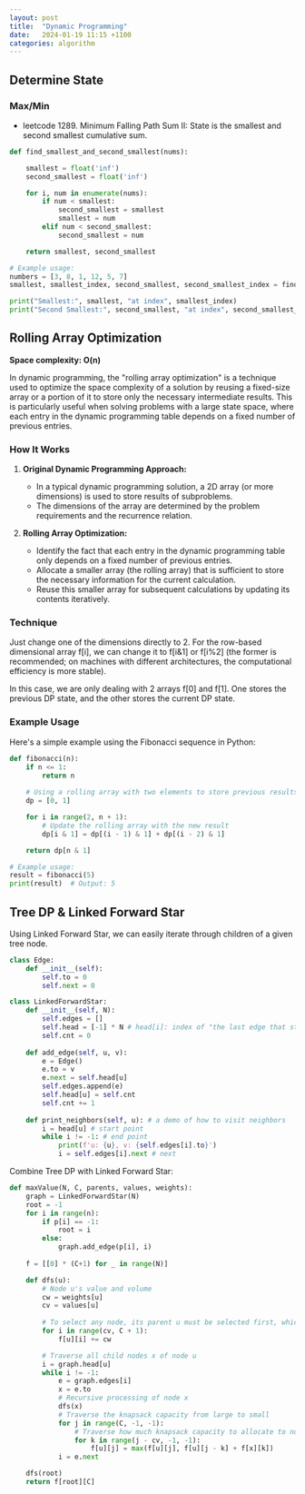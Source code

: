 ```yaml
---
layout: post
title:  "Dynamic Programming"
date:   2024-01-19 11:15 +1100
categories: algorithm
---
```


## Determine State

### Max/Min

- leetcode 1289. Minimum Falling Path Sum II: State is the smallest and second smallest cumulative sum.

```python
def find_smallest_and_second_smallest(nums):

    smallest = float('inf')
    second_smallest = float('inf')

    for i, num in enumerate(nums):
        if num < smallest:
            second_smallest = smallest
            smallest = num
        elif num < second_smallest:
            second_smallest = num

    return smallest, second_smallest

# Example usage:
numbers = [3, 8, 1, 12, 5, 7]
smallest, smallest_index, second_smallest, second_smallest_index = find_smallest_and_second_smallest(numbers)

print("Smallest:", smallest, "at index", smallest_index)
print("Second Smallest:", second_smallest, "at index", second_smallest_index)

```

## Rolling Array Optimization

**Space complexity: O(n)**

In dynamic programming, the "rolling array optimization" is a technique used to optimize the space complexity of a solution by reusing a fixed-size array or a portion of it to store only the necessary intermediate results. This is particularly useful when solving problems with a large state space, where each entry in the dynamic programming table depends on a fixed number of previous entries.

### How It Works

1. **Original Dynamic Programming Approach:**
   - In a typical dynamic programming solution, a 2D array (or more dimensions) is used to store results of subproblems.
   - The dimensions of the array are determined by the problem requirements and the recurrence relation.

2. **Rolling Array Optimization:**
   - Identify the fact that each entry in the dynamic programming table only depends on a fixed number of previous entries.
   - Allocate a smaller array (the rolling array) that is sufficient to store the necessary information for the current calculation.
   - Reuse this smaller array for subsequent calculations by updating its contents iteratively.

### Technique

Just change one of the dimensions directly to 2. For the row-based dimensional array f[i], we can change it to f[i&1] or f[i%2] (the former is recommended; on machines with different architectures, the computational efficiency is more stable).

In this case, we are only dealing with 2 arrays f[0] and f[1]. One stores the previous DP state, and the other stores the current DP state.

### Example Usage

Here's a simple example using the Fibonacci sequence in Python:

```python
def fibonacci(n):
    if n <= 1:
        return n
    
    # Using a rolling array with two elements to store previous results
    dp = [0, 1]

    for i in range(2, n + 1):
        # Update the rolling array with the new result
        dp[i & 1] = dp[(i - 1) & 1] + dp[(i - 2) & 1]

    return dp[n & 1]

# Example usage:
result = fibonacci(5)
print(result)  # Output: 5
```

## Tree DP & Linked Forward Star

Using Linked Forward Star, we can easily iterate through children of a given tree node.

```python
class Edge:
    def __init__(self):
        self.to = 0
        self.next = 0

class LinkedForwardStar:
    def __init__(self, N):
        self.edges = []
        self.head = [-1] * N # head[i]: index of "the last edge that starts from node (i)" in the edges array
        self.cnt = 0
    
    def add_edge(self, u, v):
        e = Edge()
        e.to = v
        e.next = self.head[u]
        self.edges.append(e)
        self.head[u] = self.cnt
        self.cnt += 1
    
    def print_neighbors(self, u): # a demo of how to visit neighbors
        i = head[u] # start point
        while i != -1: # end point
            print(f'u: {u}, v: {self.edges[i].to}')
            i = self.edges[i].next # next
```

Combine Tree DP with Linked Forward Star:

```python
def maxValue(N, C, parents, values, weights):
    graph = LinkedForwardStar(N)
    root = -1
    for i in range(n):
        if p[i] == -1:
            root = i
        else:
            graph.add_edge(p[i], i)
    
    f = [[0] * (C+1) for _ in range(N)]

    def dfs(u):
        # Node u's value and volume
        cw = weights[u]
        cv = values[u]
        
        # To select any node, its parent u must be selected first, which also limits the minimum volume to cv
        for i in range(cv, C + 1):
            f[u][i] += cw

        # Traverse all child nodes x of node u
        i = graph.head[u]
        while i != -1:
            e = graph.edges[i]
            x = e.to
            # Recursive processing of node x
            dfs(x)
            # Traverse the knapsack capacity from large to small
            for j in range(C, -1, -1):
                # Traverse how much knapsack capacity to allocate to node x
                for k in range(j - cv, -1, -1):
                    f[u][j] = max(f[u][j], f[u][j - k] + f[x][k])
            i = e.next

    dfs(root)
    return f[root][C]
```